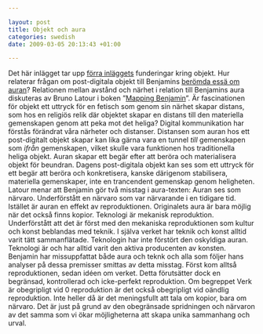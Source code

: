 ```yaml
--- 

layout: post
title: Objekt och aura 
categories: swedish 
date: 2009-03-05 20:13:43 +01:00 

---
```


Det här inlägget tar upp [förra inläggets](http://www.blay.se/2009/02/28/disney-nazism-och-beroring-i-salzburg/) funderingar kring objekt. Hur relaterar frågan om post-digitala objekt till Benjamins [berömda essä om auran](http://www.google.se/search?q=konstverket+i+den+tekniska+reproduktionens+tids%C3%A5lder)? Relationen mellan avstånd och närhet i relation till Benjamins aura diskuteras av Bruno Latour i boken ”[Mapping Benjamin](http://www.google.se/search?q=Mapping+Benjamin)”. Är fascinationen för objekt ett uttryck för en fetisch som genom sin närhet skapar distans, som hos en religiös relik där objektet skapar en distans till den materiella gemenskapen genom att peka mot det heliga? Digital kommunikation har förstås förändrat våra närheter och distanser. Distansen som auran hos ett post-digitalt objekt skapar kan lika gärna vara en tunnel *till* gemenskapen som *ifrån* gemenskapen, vilket skulle vara funktionen hos traditionella heliga objekt. Auran skapar ett begär efter att beröra och materialisera objekt för beundran. Dagens post-digitala objekt kan ses som ett uttryck för ett begär att beröra och konkretisera, kanske därigenom stabilisera, materiella gemenskaper, inte en trancendent gemenskap genom heligheten. Latour menar att Benjamin gör två misstag i aura-texten: Auran ses som närvaro. Underförstått en närvaro som var närvarande i en tidigare tid. Istället är auran en effekt av reproduktionen. Originalets aura är bara möjlig när det också finns kopior. Teknologi är mekanisk reproduktion. Underförstått att det är först med den mekaniska reproduktionen som kultur och konst beblandas med teknik. I själva verket har teknik och konst alltid varit tätt sammanflätade. Teknologin har inte förstört den oskyldiga auran. Teknologi är och har alltid varit den aktiva producenten av konsten. Benjamin har missuppfattat både aura och teknk och alla som följer hans analyser på dessa premisser smittas av detta misstag. Först kom alltså reproduktionen, sedan idéen om verket. Detta förutsätter dock en begränsad, kontrollerad och icke-perfekt reproduktion. Om begreppet Verk är obegripligt vid 0 reproduktion är det också obegripligt vid oändlig reproduktion. Inte heller då är det meningsfullt att tala om kopior, bara om närvaro. Det är just på grund av den obegränsade spridningen och närvaron av det samma som vi ökar möjligheterna att skapa unika sammanhang och urval. 
